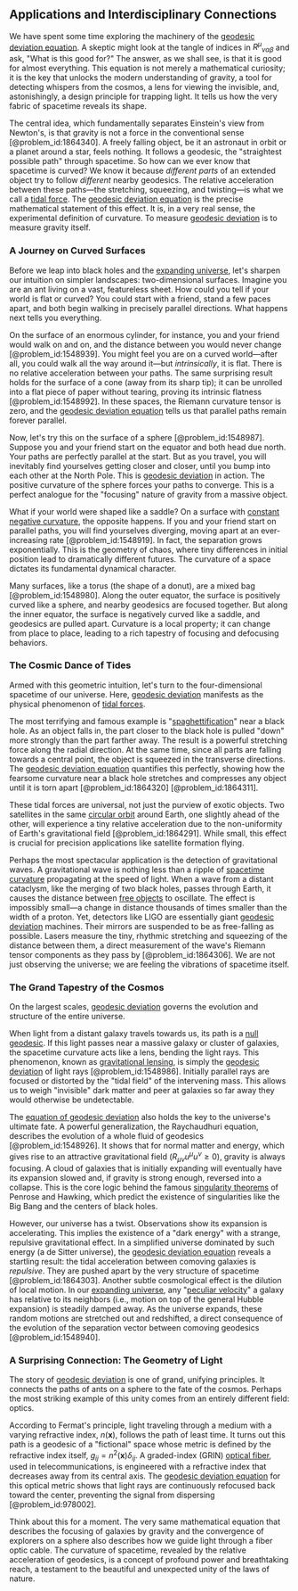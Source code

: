## Applications and Interdisciplinary Connections

We have spent some time exploring the machinery of the [geodesic deviation equation](@article_id:159552). A skeptic might look at the tangle of indices in $R^{\mu}{}_{\nu\alpha\beta}$ and ask, "What is this good for?" The answer, as we shall see, is that it is good for almost everything. This equation is not merely a mathematical curiosity; it is the key that unlocks the modern understanding of gravity, a tool for detecting whispers from the cosmos, a lens for viewing the invisible, and, astonishingly, a design principle for trapping light. It tells us how the very fabric of spacetime reveals its shape.

The central idea, which fundamentally separates Einstein's view from Newton's, is that gravity is not a force in the conventional sense [@problem_id:1864340]. A freely falling object, be it an astronaut in orbit or a planet around a star, feels nothing. It follows a geodesic, the "straightest possible path" through spacetime. So how can we ever know that spacetime is curved? We know it because *different parts* of an extended object try to follow *different* nearby geodesics. The relative acceleration between these paths—the stretching, squeezing, and twisting—is what we call a [tidal force](@article_id:195896). The [geodesic deviation equation](@article_id:159552) is the precise mathematical statement of this effect. It is, in a very real sense, the experimental definition of curvature. To measure [geodesic deviation](@article_id:159578) is to measure gravity itself.

### A Journey on Curved Surfaces

Before we leap into black holes and the [expanding universe](@article_id:160948), let's sharpen our intuition on simpler landscapes: two-dimensional surfaces. Imagine you are an ant living on a vast, featureless sheet. How could you tell if your world is flat or curved? You could start with a friend, stand a few paces apart, and both begin walking in precisely parallel directions. What happens next tells you everything.

On the surface of an enormous cylinder, for instance, you and your friend would walk on and on, and the distance between you would never change [@problem_id:1548939]. You might feel you are on a curved world—after all, you could walk all the way around it—but *intrinsically*, it is flat. There is no relative acceleration between your paths. The same surprising result holds for the surface of a cone (away from its sharp tip); it can be unrolled into a flat piece of paper without tearing, proving its intrinsic flatness [@problem_id:1548992]. In these spaces, the Riemann curvature tensor is zero, and the [geodesic deviation equation](@article_id:159552) tells us that parallel paths remain forever parallel.

Now, let's try this on the surface of a sphere [@problem_id:1548987]. Suppose you and your friend start on the equator and both head due north. Your paths are perfectly parallel at the start. But as you travel, you will inevitably find yourselves getting closer and closer, until you bump into each other at the North Pole. This is [geodesic deviation](@article_id:159578) in action. The positive curvature of the sphere forces your paths to converge. This is a perfect analogue for the "focusing" nature of gravity from a massive object.

What if your world were shaped like a saddle? On a surface with [constant negative curvature](@article_id:269298), the opposite happens. If you and your friend start on parallel paths, you will find yourselves diverging, moving apart at an ever-increasing rate [@problem_id:1548919]. In fact, the separation grows exponentially. This is the geometry of chaos, where tiny differences in initial position lead to dramatically different futures. The curvature of a space dictates its fundamental dynamical character.

Many surfaces, like a torus (the shape of a donut), are a mixed bag [@problem_id:1548980]. Along the outer equator, the surface is positively curved like a sphere, and nearby geodesics are focused together. But along the inner equator, the surface is negatively curved like a saddle, and geodesics are pulled apart. Curvature is a local property; it can change from place to place, leading to a rich tapestry of focusing and defocusing behaviors.

### The Cosmic Dance of Tides

Armed with this geometric intuition, let's turn to the four-dimensional spacetime of our universe. Here, [geodesic deviation](@article_id:159578) manifests as the physical phenomenon of [tidal forces](@article_id:158694).

The most terrifying and famous example is "[spaghettification](@article_id:159311)" near a black hole. As an object falls in, the part closer to the black hole is pulled "down" more strongly than the part farther away. The result is a powerful stretching force along the radial direction. At the same time, since all parts are falling towards a central point, the object is squeezed in the transverse directions. The [geodesic deviation equation](@article_id:159552) quantifies this perfectly, showing how the fearsome curvature near a black hole stretches and compresses any object until it is torn apart [@problem_id:1864320] [@problem_id:1864311].

These tidal forces are universal, not just the purview of exotic objects. Two satellites in the same [circular orbit](@article_id:173229) around Earth, one slightly ahead of the other, will experience a tiny relative acceleration due to the non-uniformity of Earth's gravitational field [@problem_id:1864291]. While small, this effect is crucial for precision applications like satellite formation flying.

Perhaps the most spectacular application is the detection of gravitational waves. A gravitational wave is nothing less than a ripple of [spacetime curvature](@article_id:160597) propagating at the speed of light. When a wave from a distant cataclysm, like the merging of two black holes, passes through Earth, it causes the distance between [free objects](@article_id:149132) to oscillate. The effect is impossibly small—a change in distance thousands of times smaller than the width of a proton. Yet, detectors like LIGO are essentially giant [geodesic deviation](@article_id:159578) machines. Their mirrors are suspended to be as free-falling as possible. Lasers measure the tiny, rhythmic stretching and squeezing of the distance between them, a direct measurement of the wave's Riemann tensor components as they pass by [@problem_id:1864306]. We are not just observing the universe; we are feeling the vibrations of spacetime itself.

### The Grand Tapestry of the Cosmos

On the largest scales, [geodesic deviation](@article_id:159578) governs the evolution and structure of the entire universe.

When light from a distant galaxy travels towards us, its path is a [null geodesic](@article_id:261136). If this light passes near a massive galaxy or cluster of galaxies, the spacetime curvature acts like a lens, bending the light rays. This phenomenon, known as [gravitational lensing](@article_id:158506), is simply the [geodesic deviation](@article_id:159578) of light rays [@problem_id:1548986]. Initially parallel rays are focused or distorted by the "tidal field" of the intervening mass. This allows us to weigh "invisible" dark matter and peer at galaxies so far away they would otherwise be undetectable.

The [equation of geodesic deviation](@article_id:160777) also holds the key to the universe's ultimate fate. A powerful generalization, the Raychaudhuri equation, describes the evolution of a whole fluid of geodesics [@problem_id:1548926]. It shows that for normal matter and energy, which gives rise to an attractive gravitational field ($R_{\mu\nu}u^\mu u^\nu \ge 0$), gravity is always focusing. A cloud of galaxies that is initially expanding will eventually have its expansion slowed and, if gravity is strong enough, reversed into a collapse. This is the core logic behind the famous [singularity theorems](@article_id:160824) of Penrose and Hawking, which predict the existence of singularities like the Big Bang and the centers of black holes.

However, our universe has a twist. Observations show its expansion is accelerating. This implies the existence of a "dark energy" with a strange, repulsive gravitational effect. In a simplified universe dominated by such energy (a de Sitter universe), the [geodesic deviation equation](@article_id:159552) reveals a startling result: the tidal acceleration between comoving galaxies is *repulsive*. They are pushed apart by the very structure of spacetime [@problem_id:1864303]. Another subtle cosmological effect is the dilution of local motion. In our [expanding universe](@article_id:160948), any "[peculiar velocity](@article_id:157470)" a galaxy has relative to its neighbors (i.e., motion on top of the general Hubble expansion) is steadily damped away. As the universe expands, these random motions are stretched out and redshifted, a direct consequence of the evolution of the separation vector between comoving geodesics [@problem_id:1548940].

### A Surprising Connection: The Geometry of Light

The story of [geodesic deviation](@article_id:159578) is one of grand, unifying principles. It connects the paths of ants on a sphere to the fate of the cosmos. Perhaps the most striking example of this unity comes from an entirely different field: optics.

According to Fermat's principle, light traveling through a medium with a varying refractive index, $n(\mathbf{x})$, follows the path of least time. It turns out this path is a geodesic of a "fictional" space whose metric is defined by the refractive index itself, $g_{ij} = n^2(\mathbf{x}) \delta_{ij}$. A graded-index (GRIN) [optical fiber](@article_id:273008), used in telecommunications, is engineered with a refractive index that decreases away from its central axis. The [geodesic deviation equation](@article_id:159552) for this optical metric shows that light rays are continuously refocused back toward the center, preventing the signal from dispersing [@problem_id:978002].

Think about this for a moment. The very same mathematical equation that describes the focusing of galaxies by gravity and the convergence of explorers on a sphere also describes how we guide light through a fiber optic cable. The curvature of spacetime, revealed by the relative acceleration of geodesics, is a concept of profound power and breathtaking reach, a testament to the beautiful and unexpected unity of the laws of nature.
